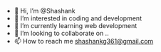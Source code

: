 - 👋 Hi, I’m @Shashank
- 👀 I’m interested in coding and development
- 🌱 I’m currently learning web development
- 💞️ I’m looking to collaborate on ..
- 📫 How to reach me shashankg361@gmail.com

<!---
Shashankg361/Shashankg361 is a ✨ special ✨ repository because its `README.md` (this file) appears on your GitHub profile.
You can click the Preview link to take a look at your changes.
--->
